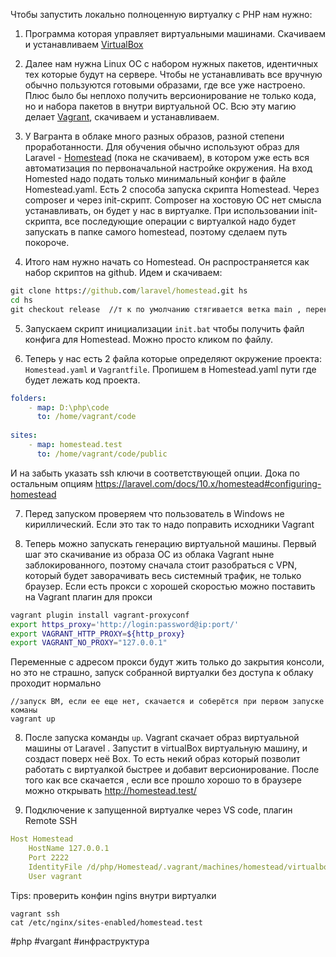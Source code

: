 Чтобы запустить локально полноценную виртуалку с PHP нам нужно:
1. Программа которая управляет виртуальными машинами. Скачиваем и устанавливаем  [VirtualBox](https://www.virtualbox.org/)

2. Далее нам нужна Linux OC с набором нужных пакетов, идентичных тех которые будут на сервере. Чтобы не устанавливать все вручную обычно пользуются готовыми образами, где все уже настроено. Плюс было бы неплохо получить версионирование не только кода, но и набора пакетов в внутри виртуальной ОС. Всю эту магию делает [Vagrant](https://developer.hashicorp.com/vagrant/downloads?product_intent=vagrant), скачиваем и устанавливаем. 

3. У Вагранта в облаке много разных образов, разной степени проработанности. Для обучения обычно используют образ для Laravel - [Homestead](https://app.vagrantup.com/laravel/boxes/homestead) (пока не скачиваем), в котором уже есть вся автоматизация по первоначальной настройке окружения. На вход Homested надо подать только минимальный конфиг в файле Homestead.yaml. Есть 2 способа запуска скрипта Homestead. Через composer и через init-скрипт.  Composer на хостовую ОС нет смысла устанавливать, он будет у нас в виртуалке.  При использовании init-скрипта, все последующие операции с виртуалкой надо будет запускать в папке самого homestead, поэтому сделаем путь покороче.

4. Итого нам нужно начать со Homestead. Он распространяется как набор скриптов на github. Идем и скачиваем: 
```cmd
git clone https://github.com/laravel/homestead.git hs
cd hs
git checkout release  //т к по умолчанию стягивается ветка main , переключимся на более стабильную ветку relase
```


5. Запускаем скрипт инициализации `init.bat` чтобы получить файл конфига для Homestead. Можно просто кликом по файлу.

6. Теперь у нас есть 2 файла которые определяют окружение проекта: `Homestead.yaml` и `Vagrantfile`.  Пропишем в  Homestead.yaml пути где будет лежать код проекта.
```yaml
folders:
    - map: D:\php\code
      to: /home/vagrant/code
      
sites:
    - map: homestead.test
      to: /home/vagrant/code/public
```
И на забыть указать ssh ключи в соответствующей опции. Дока по остальным опциям https://laravel.com/docs/10.x/homestead#configuring-homestead

7. Перед запуском проверяем что пользователь в Windows не кириллический. Если это так то надо поправить исходники Vagrant 

7. Теперь можно запускать генерацию виртуальной машины. Первый шаг это скачивание из образа OC из облака Vagrant ныне заблокированного, поэтому сначала стоит разобраться с VPN, который будет заворачивать весь системный трафик, не только браузер. Если есть прокси с хорошей скоростью можно поставить на Vagrant плагин для прокси
```bash
vagrant plugin install vagrant-proxyconf
export https_proxy='http://login:password@ip:port/' 
export VAGRANT_HTTP_PROXY=${http_proxy} 
export VAGRANT_NO_PROXY="127.0.0.1"
```
Переменные с адресом прокси будут жить только до закрытия консоли, но это не страшно, запуск собранной виртуалки без доступа к облаку проходит нормально
```
//запуск ВМ, если ее еще нет, скачается и соберётся при первом запуске команы
vagrant up
```

8. После запуска команды `up`. Vagrant скачает образ  виртуальной машины от Laravel . Запустит в virtualBox виртуальную машину, и создаст поверх неё Box. То есть некий образ который позволит работать с виртуалкой быстрее и добавит версионирование.  После того как все скачается , если все прошло хорошо то в браузере можно открывать http://homestead.test/

9. Подключение к запущенной виртуалке через VS code, плагин Remote SSH
```yaml
Host Homestead
    HostName 127.0.0.1
    Port 2222
    IdentityFile /d/php/Homestead/.vagrant/machines/homestead/virtualbox/privat_key
    User vagrant
```

Tips:
проверить конфин ngins внутри виртуалки
```
vagrant ssh
cat /etc/nginx/sites-enabled/homestead.test
```

#php #vargant #инфраструктура 